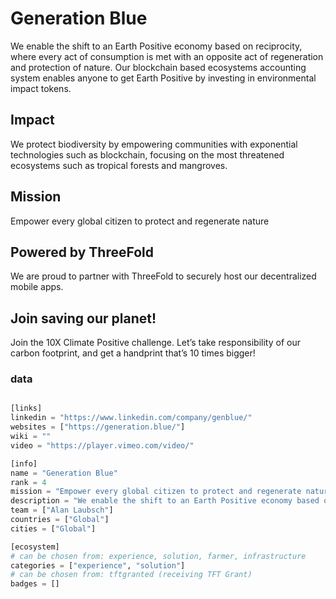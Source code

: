 # Generation Blue

We enable the shift to an Earth Positive economy based on reciprocity, where every act of consumption is met with an opposite act of regeneration and protection of nature. Our blockchain based ecosystems accounting system enables anyone to get Earth Positive by investing in environmental impact tokens.

## Impact

We protect biodiversity by empowering communities with exponential technologies such as blockchain, focusing on the most threatened ecosystems such as tropical forests and mangroves.

## Mission

Empower every global citizen to protect and regenerate nature

## Powered by ThreeFold

We are proud to partner with ThreeFold to securely host our decentralized mobile apps.

## Join saving our planet!

Join the 10X Climate Positive challenge. Let’s take responsibility of our carbon footprint, and get a handprint that’s 10 times bigger!


### data

```python

[links]
linkedin = "https://www.linkedin.com/company/genblue/"
websites = ["https://generation.blue/"]
wiki = ""
video = "https://player.vimeo.com/video/"

[info]
name = "Generation Blue"
rank = 4
mission = "Empower every global citizen to protect and regenerate nature"
description = "We enable the shift to an Earth Positive economy based on reciprocity, where every act of consumption is met with an opposite act of regeneration and protection of nature. Our blockchain based ecosystems accounting system enables anyone to get Earth Positive by investing in environmental impact tokens."
team = ["Alan Laubsch"]
countries = ["Global"]
cities = ["Global"]

[ecosystem]
# can be chosen from: experience, solution, farmer, infrastructure
categories = ["experience", "solution"]
# can be chosen from: tftgranted (receiving TFT Grant)
badges = []

```
